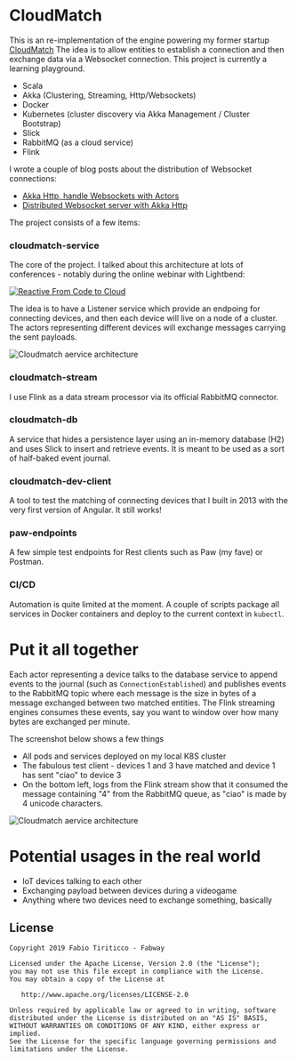 # CloudMatch

This is an re-implementation of the engine powering my former startup [CloudMatch](http://cloudmatch.github.io/)
The idea is to allow entities to establish a connection and then exchange data via a Websocket connection. This project is currently a learning playground.

* Scala
* Akka (Clustering, Streaming, Http/Websockets)
* Docker
* Kubernetes (cluster discovery via Akka Management / Cluster Bootstrap)
* Slick
* RabbitMQ (as a cloud service)
* Flink

I wrote a couple of blog posts about the distribution of Websocket connections:

* [Akka Http, handle Websockets with Actors](http://ticofab.io/akka-http-websocket-example/)
* [Distributed Websocket server with Akka Http](http://ticofab.io/distributed-websocket-server-with-akka-http/)

The project consists of a few items:

### cloudmatch-service

The core of the project. I talked about this architecture at lots of conferences - notably during the online webinar with Lightbend:

[![Reactive From Code to Cloud](https://img.youtube.com/vi/FyneQrH-0Rc/0.jpg)](https://youtu.be/FyneQrH-0Rc?t=1901)

The idea is to have a Listener service which provide an endpoing for connecting devices, and then each device will live on a node of a cluster. The actors representing different devices will exchange messages carrying the sent payloads.

![Cloudmatch aervice architecture](https://raw.githubusercontent.com/ticofab/cloudmatch/master/images/cloudmatch-service-architecture.png)

### cloudmatch-stream

I use Flink as a data stream processor via its official RabbitMQ connector.

### cloudmatch-db

A service that hides a persistence layer using an in-memory database (H2) and uses Slick to insert and retrieve events. It is meant to be used as a sort of half-baked event journal.

### cloudmatch-dev-client

A tool to test the matching of connecting devices that I built in 2013 with the very first version of Angular. It still works!

### paw-endpoints

A few simple test endpoints for Rest clients such as Paw (my fave) or Postman.

### CI/CD

Automation is quite limited at the moment. A couple of scripts package all services in Docker containers and deploy to the current context in `kubectl`.

# Put it all together

Each actor representing a device talks to the database service to append events to the journal (such as `ConnectionEstablished`) and publishes events to the RabbitMQ topic where each message is the size in bytes of a message exchanged between two matched entities.
The Flink streaming engines consumes these events, say you want to window over how many bytes are exchanged per minute. 

The screenshot below shows a few things

* All pods and services deployed on my local K8S cluster
* The fabulous test client - devices 1 and 3 have matched and device 1 has sent "ciao" to device 3
* On the bottom left, logs from the Flink stream show that it consumed the message containing "4" from the RabbitMQ queue, as "ciao" is made by 4 unicode characters.

![Cloudmatch aervice architecture](https://raw.githubusercontent.com/ticofab/cloudmatch/master/images/working-screenshot.png)

# Potential usages in the real world

* IoT devices talking to each other
* Exchanging payload between devices during a videogame
* Anything where two devices need to exchange something, basically

## License

    Copyright 2019 Fabio Tiriticco - Fabway

    Licensed under the Apache License, Version 2.0 (the "License");
    you may not use this file except in compliance with the License.
    You may obtain a copy of the License at

       http://www.apache.org/licenses/LICENSE-2.0

    Unless required by applicable law or agreed to in writing, software
    distributed under the License is distributed on an "AS IS" BASIS,
    WITHOUT WARRANTIES OR CONDITIONS OF ANY KIND, either express or implied.
    See the License for the specific language governing permissions and
    limitations under the License.
